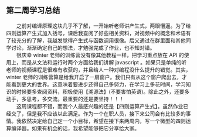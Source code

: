 ## 第二周学习总结

<div style="text-indent: 2em">之前对编译原理这块几乎不了解，一开始听老师讲产生式，两眼懵逼。为了给四则运算产生式加入括号，课后我查阅了好些相关资料，对视频中的概念和术语有了较充分的了解，我越发觉得产生式与函数调用很像。后又通过在群里面和其他同学讨论，渐渐确定自己的想法，才勉强完成了作业，也不知对错。<div>



<div style="text-indent: 2em">很庆幸 winter 老师的训练营没有像其他教程一样，把学习重点放在 API 的使用上，而是从文法和运行时两个方面给我们讲解 javascript 。如果只是单纯的听老师的视频课程是很难有收获的，并且给人一种对编程没什么提升的错觉。其实，winter 老师的训练营算是给我开启了一扇窗户。我们只有从这个窗户爬出去，才能看到更大的世界。这意味着要进步还得自己多努力，在学习上多花时间，学习知识的时候要多查阅资料，积极使用【溯源法】(不要害怕英语)。除此之外，还要多动手，多思考，多交流。最重要的还是要坚持！！！</div>



<div style="text-indent: 2em">这周课程都不错，而我个人最感兴趣的还是【四则运算产生式】。虽然作业已经交了，但是我不应该以此满足。作为一个在职人员，接下来公司会有比较多的事情。我依然决定给自己定一个小目标，希望在接下来两周内，写一个微型的四则运算编译器。如果有机会的话，我希望能够把它分享给大家。</div>